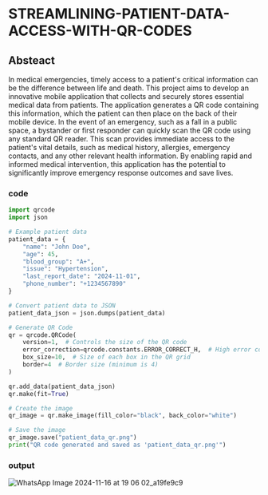 # STREAMLINING-PATIENT-DATA-ACCESS-WITH-QR-CODES
## Absteact
In medical emergencies, timely access to a patient's critical information can be the difference between life and death. This project aims to develop an innovative mobile application that collects and securely stores essential medical data from patients. The application generates a QR code containing this information, which the patient can then place on the back of their mobile device. In the event of an emergency, such as a fall in a public space, a bystander or first responder can quickly scan the QR code using any standard QR reader. This scan provides immediate access to the patient's vital details, such as medical history, allergies, emergency contacts, and any other relevant health information. By enabling rapid and informed medical intervention, this application has the potential to significantly improve emergency response outcomes and save lives.
### code
```py
import qrcode
import json

# Example patient data
patient_data = {
    "name": "John Doe",
    "age": 45,
    "blood_group": "A+",
    "issue": "Hypertension",
    "last_report_date": "2024-11-01",
    "phone_number": "+1234567890"
}

# Convert patient data to JSON
patient_data_json = json.dumps(patient_data)

# Generate QR Code
qr = qrcode.QRCode(
    version=1,  # Controls the size of the QR code
    error_correction=qrcode.constants.ERROR_CORRECT_H,  # High error correction
    box_size=10,  # Size of each box in the QR grid
    border=4  # Border size (minimum is 4)
)

qr.add_data(patient_data_json)
qr.make(fit=True)

# Create the image
qr_image = qr.make_image(fill_color="black", back_color="white")

# Save the image
qr_image.save("patient_data_qr.png")
print("QR code generated and saved as 'patient_data_qr.png'")
```
### output
![WhatsApp Image 2024-11-16 at 19 06 02_a19fe9c9](https://github.com/user-attachments/assets/3cc96a01-1a58-441a-a989-e1215808a7cc)

